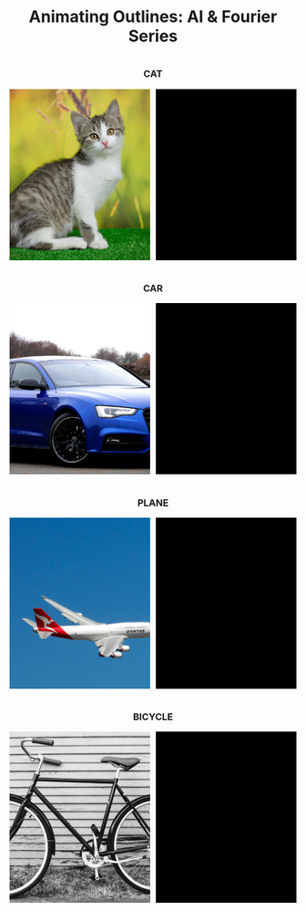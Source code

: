 <h1 align="center">Animating Outlines: AI & Fourier Series</h1>
<h1 align="center"></h1>
<h1 align="center"></h1>

<h3 align="center">CAT</h3>
<div style="display: flex; flex-wrap: wrap; justify-content: space-between;">
  <img src="https://raw.githubusercontent.com/NikolaosProjects/AI-Object-Outline-and-Animation/main/All%20Project%20Files/Results/1.%20Cat/Cat%20Image.png" alt="Cat Image" width="49%" height="300px" style="object-fit: cover;">
  <img src="https://raw.githubusercontent.com/NikolaosProjects/AI-Object-Outline-and-Animation/main/All%20Project%20Files/Results/1.%20Cat/Cat%20Outline%20Animation.gif" alt="Cat Animation Gif" width="49%" height="300px" style="object-fit: cover;">
</div>

<h1 align="center"></h1>

<h3 align="center">CAR</h3>
<div style="display: flex; flex-wrap: wrap; justify-content: space-between;">
  <img src="https://raw.githubusercontent.com/NikolaosProjects/AI-Object-Outline-and-Animation/main/All%20Project%20Files/Results/2.%20Car/Car%20Image.png" alt="Car Image" width="49%" height="300px" style="object-fit: cover;">
  <img src="https://raw.githubusercontent.com/NikolaosProjects/AI-Object-Outline-and-Animation/main/All%20Project%20Files/Results/2.%20Car/Car%20Outline%20Animation.gif" alt="Car Animation Gif" width="49%" height="300px" style="object-fit: cover;">
</div>

<h1 align="center"></h1>

<h3 align="center">PLANE</h3>
<div style="display: flex; flex-wrap: wrap; justify-content: space-between;">
  <img src="https://raw.githubusercontent.com/NikolaosProjects/AI-Object-Outline-and-Animation/main/All%20Project%20Files/Results/3.%20Plane/Plane%20Image.png" alt="Plane Image" width="49%" height="300px" style="object-fit: cover;">
  <img src="https://raw.githubusercontent.com/NikolaosProjects/AI-Object-Outline-and-Animation/main/All%20Project%20Files/Results/3.%20Plane/Plane%20Outline%20Animation.gif" alt="Plane Animation Gif" width="49%" height="300px" style="object-fit: cover;">
</div>

<h1 align="center"></h1>

<h3 align="center">BICYCLE</h3>
<div style="display: flex; flex-wrap: wrap; justify-content: space-between;">
  <img src="https://raw.githubusercontent.com/NikolaosProjects/AI-Object-Outline-and-Animation/main/All%20Project%20Files/Results/4.%20Bicycle/Bicycle%20Image.png" alt="Bicycle Image" width="49%" height="300px" style="object-fit: cover;">
  <img src="https://raw.githubusercontent.com/NikolaosProjects/AI-Object-Outline-and-Animation/main/All%20Project%20Files/Results/4.%20Bicycle/Bicycle%20Outline%20Animation.gif" alt="Bicycle Animation Gif" width="49%" height="300px" style="object-fit: cover;">
</div>

<h1 align="center"></h1>
